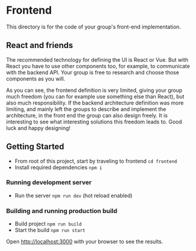 # Frontend

This directory is for the code of your group's front-end implementation.

## React and friends

The recommended technology for defining the UI is React or Vue. But with React you have to use other components too, for example, to communicate with the backend API. Your group is free to research and choose those components as you will.

As you can see, the frontend definition is very limited, giving your group much freedom (you can for example use something else than React), but also much responsibility. If the backend architecture definition was more limiting, and mainly left the groups to describe and implement the architecture, in the front end the group can also design freely. It is interesting to see what interesting solutions this freedom leads to. Good luck and happy designing!

## Getting Started

- From root of this project, start by traveling to frontend `cd frontend`
- Install required dependencies `npm i`

### Running development server

- Run the server `npm run dev` (hot reload enabled)

### Building and running production build

- Build project `npm run build`
- Start the build `npm run start`

Open [http://localhost:3000](http://localhost:3000) with your browser to see the results.
